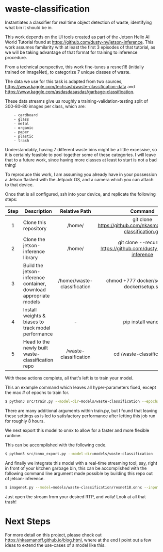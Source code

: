 # waste-classification


Instantiates a classifier for real time object detection of waste, identifying what
bin it should be in.

This work depends on the UI tools created as part of the Jetson Hello AI World Tutorial
found at https://github.com/dusty-nv/jetson-inference. This work assumes familarity with at least the first 3 episodes
of that tutorial, as we will be taking advantage of that format for training to inference procedure.


From a technical perspective, this work fine-tunes a resnet18 (initially trained on ImageNet), to categorize 7 unique
classes of waste.


The data we use for this task is adapted from two sources, https://www.kaggle.com/techsash/waste-classification-data and https://www.kaggle.com/asdasdasasdas/garbage-classification.

These data streams give us roughly a training-validation-testing split of 300-80-80 images per class, which are:

        - cardboard
        - glass
        - metal
        - organic
        - paper
        - plastic
        - trash

Understandably, having 7 different waste bins might be a little excessive, so it is certainly feasible to pool together some of these categories.
I will leave that to a future work, since having more classes at least to start is not a bad thing!




To reproduce this work, I am assuming you already have in your possession a Jetson
flashed with the Jetpack OS, and a camera which you can attach to that device.

Once that is all configured, ssh into your device, and replicate the following steps:


| Step | Description | Relative Path | Command |
| :---: | --- | :---: | :---: |
| 1 | Clone this repository | /home/<your-name> | git clone https://github.com/nkasmanoff/waste-classification.git  |
| 2 | Clone the jetson-inference library | /home/<your-name> | git clone --recursive https://github.com/dusty-nv/jetson-inference |
| 3 | Build the jetson-inference container, download appropriate models | /home/<your-name>/waste-classification | chmod +777 docker/setup.sh & docker/setup.sh
| 4 | Install weights & biases to track model performance | - | pip install wandb
| 5 | Head to the newly built waste-classification repo | /waste-classification | cd /waste-classification/

With these actions complete, all that's left is to train your model.

This an example command which leaves all hyper-parameters fixed, except the max # of epochs to train for.

```bash
$ python3 src/train.py --model-dir=models/waste-classification --epochs=250 /waste-classification/data/waste-classification
```

There are many additional arguments within train.py, but I found that leaving these settings as is led to satisfactory performance
after letting this job run for roughly 8 hours.

We next export this model to onnx to allow for a faster and more flexible runtime.

This can be accomplished with the following code.
```bash
$ python3 src/onnx_export.py --model-dir=models/waste-classification
```



And finally we integrate this model with a real-time streaming tool, say, right in front of your kitchen garbage bin, this can be accomplished with the following command line argument made possible by building this repo out of jetson-inference.

```bash
$ imagenet.py --model=models/waste-classification/resnet18.onnx --input_blob=input_0 --output_blob=output_0 --labels=data/waste-classification/labels.txt csi://0  --input-codec=h264 rtp://<YOUR IP ADDRESS>:1234
```


Just open the stream from your desired RTP, and voila! Look at all that trash!


# Next Steps

For more detail on this project, please check out https://nkasmanoff.github.io/blog.html, where at the end I point out a few ideas to extend
the use-cases of a model like this.
